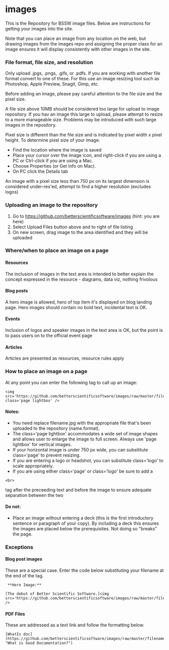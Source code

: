 # images
This is the Repository for BSSW image files. Below are instructions for getting your images into the site. 

Note that you can place an image from any location on the web, but drawing images from the images repo and assigning the proper class for an image ensures it will display consistently with other images in the site. 

### File format, file size, and resolution
Only upload .jpgs, .pngs, .gifs, or .pdfs. If you are working with another file format convert to one of these. For this use an image resizing tool such as Photoshop, Apple Preview, Snagit, Gimp, etc. 

Before adding an image, please pay careful attention to the file size and the pixel size. 

A file size above 10MB should be considered too large for upload to image repository. If you hav an image this large to upload, please attempt to resize to a more manageable size. Problems may be introduced with such large images in the repository. 

Pixel size is different than the file size and is indicated by pixel width x pixel height. To determine pixel size of your image:
* Find the location where the image is saved
* Place your cursor over the image icon, and right-click if you are using a PC or Ctrl-click if you are using a Mac.
* Choose Properties (or Get Info on Mac).
* On PC click the Details tab

An image with a pixel size less than 750 px on its largest dimension is considered under-res'ed, attempt to find a higher resolution (excludes logos)

### Uploading an image to the repository
1. Go to https://github.com/betterscientificsoftware/images (hint: you are here)
2. Select Upload Files button above and to right of file listing
3. On new screen, drag image to the area identified and they will be uploaded

### Where/when to place an image on a page
#### Resources 
The inclusion of images in the text area is intended to better explain the concept expressed in the resource - diagrams, data viz, nothing frivolous 
#### Blog posts
A hero image is allowed, hero of top item it's displayed on blog landing page. Hero images should contain no bold text, incidental text is OK.
#### Events 
Inclusion of logos and speaker images in the text area is OK, but the point is to pass users on to the official event page 
#### Articles 
Articles are presented as resources, resource rules apply

### How to place an image on a page
At any point you can enter the following tag to call up an image:
```
<img src='https://github.com/betterscientificsoftware/images/raw/master/filename.jpg' class='page lightbox' />
```

#### Notes: 
* You need replace filename.jpg with the appropriate file that's been uploaded to the repository (name.format).
* The class='page lightbox' accommodates a wide set of image shapes and allows user to enlarge the image to full screen. Always use 'page lightbox' for vertical images.
* If your horizontal image is under 750 px wide, you can subsititute class='page' to prevent resizing. 
* If you are entering a logo or headshot, you can substitute class='logo' to scale appropriately.
* If you are using either class='page' or class='logo' be sure to add a 
```
<br> 
```
tag after the preceeding text and before the image to ensure adequate separation between the two

#### Do not:
* Place an image without entering a deck (this is the first introductory sentence or paragraph of your copy). By including a deck this ensures the images are placed below the prerequisites. Not doing so "breaks" the page.

### Exceptions
#### Blog post images
These are a special case. Enter the code below substituting your filename at the end of the tag.

```
 **Hero Image:**
 
[The debut of Better Scientific Software.]<img src='https://github.com/betterscientificsoftware/images/raw/master/filename.png' />
```

#### PDF Files
These are addressed as a text link and follow the formatting below. 
```
[WhatIs doc](https://github.com/betterscientificsoftware/images/raw/master/filename.pdf "What is Good Documentation?")
```
